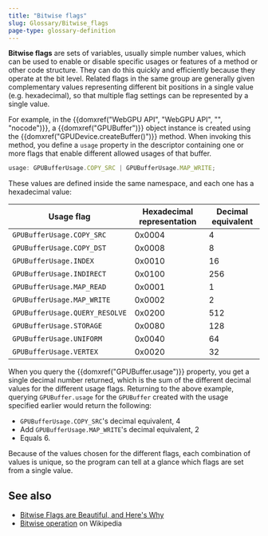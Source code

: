 ```yaml
---
title: "Bitwise flags"
slug: Glossary/Bitwise_flags
page-type: glossary-definition
---
```


**Bitwise flags** are sets of variables, usually simple number values, which can be used to enable or disable specific usages or features of a method or other code structure. They can do this quickly and efficiently because they operate at the bit level. Related flags in the same group are generally given complementary values representing different bit positions in a single value (e.g. hexadecimal), so that multiple flag settings can be represented by a single value.

For example, in the {{domxref("WebGPU API", "WebGPU API", "", "nocode")}}, a {{domxref("GPUBuffer")}} object instance is created using the {{domxref("GPUDevice.createBuffer()")}} method. When invoking this method, you define a `usage` property in the descriptor containing one or more flags that enable different allowed usages of that buffer.

```js
usage: GPUBufferUsage.COPY_SRC | GPUBufferUsage.MAP_WRITE;
```

These values are defined inside the same namespace, and each one has a hexadecimal value:

| Usage flag                     | Hexadecimal representation | Decimal equivalent |
| ------------------------------ | -------------------------- | ------------------ |
| `GPUBufferUsage.COPY_SRC`      | 0x0004                     | 4                  |
| `GPUBufferUsage.COPY_DST`      | 0x0008                     | 8                  |
| `GPUBufferUsage.INDEX`         | 0x0010                     | 16                 |
| `GPUBufferUsage.INDIRECT`      | 0x0100                     | 256                |
| `GPUBufferUsage.MAP_READ`      | 0x0001                     | 1                  |
| `GPUBufferUsage.MAP_WRITE`     | 0x0002                     | 2                  |
| `GPUBufferUsage.QUERY_RESOLVE` | 0x0200                     | 512                |
| `GPUBufferUsage.STORAGE`       | 0x0080                     | 128                |
| `GPUBufferUsage.UNIFORM`       | 0x0040                     | 64                 |
| `GPUBufferUsage.VERTEX`        | 0x0020                     | 32                 |

When you query the {{domxref("GPUBuffer.usage")}} property, you get a single decimal number returned, which is the sum of the different decimal values for the different usage flags. Returning to the above example, querying `GPUBuffer.usage` for the `GPUBuffer` created with the usage specified earlier would return the following:

- `GPUBufferUsage.COPY_SRC`'s decimal equivalent, 4
- Add `GPUBufferUsage.MAP_WRITE`'s decimal equivalent, 2
- Equals 6.

Because of the values chosen for the different flags, each combination of values is unique, so the program can tell at a glance which flags are set from a single value.

## See also

- [Bitwise Flags are Beautiful, and Here's Why](https://www.hendrik-erz.de/post/bitwise-flags-are-beautiful-and-heres-why)
- [Bitwise operation](https://en.wikipedia.org/wiki/Bitwise_operation) on Wikipedia
